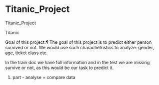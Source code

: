 # Titanic_Project
Titanic_Project

Titanic

Goal of this project:¶
The goal of this project is to predict either person survived or not. We would use such charachetristics to analyze: gender, age, ticket class etc.

In the train doc we have full information and in the test we are missing survive or not, as this would be our task to predict it.

1. part - analyse + compare data 
